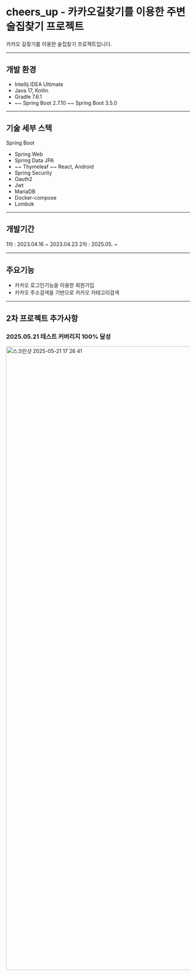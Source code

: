 # cheers_up - 카카오길찾기를 이용한 주변 술집찾기 프로젝트

카카오 길찾기를 이용한 술집찾기 프로젝트입니다.

---

## 개발 환경

* Intellij IDEA Ultimate
* Java 17, Kotlin
* Gradle 7.6.1
* ~~ Spring Boot 2.7.10 ~~ Spring Boot 3.5.0

---

## 기술 세부 스택

Spring Boot

* Spring Web
* Spring Data JPA
* ~~ Thymeleaf ~~ React, Android
* Spring Security
* Oauth2
* Jwt
* MariaDB
* Docker-compose
* Lombok


---

## 개발기간

1차 : 2023.04.16 ~ 2023.04.23
2차 : 2025.05. ~

---

## 주요기능

* 카카오 로그인기능을 이용한 회원가입
* 카카오 주소검색을 기반으로 카카오 카테고리검색 


---

## 2차 프로젝트 추가사항

### 2025.05.21 테스트 커버리지 100% 달성
<img width="1704" alt="스크린샷 2025-05-21 17 26 41" src="https://github.com/user-attachments/assets/866c1a09-94b8-4bbf-bd88-155232841634" />



